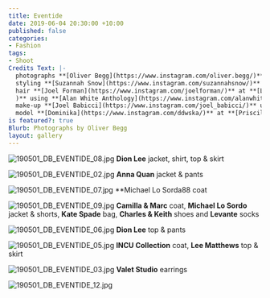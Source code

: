 ```yaml
---
title: Eventide
date: 2019-06-04 20:30:00 +10:00
published: false
categories:
- Fashion
tags:
- Shoot
Credits Text: |-
  photographs **[Oliver Begg](https://www.instagram.com/oliver.begg/)**
  styling **[Suzannah Snow](https://www.instagram.com/suzannahsnow/)**
  hair **[Joel Forman](https://www.instagram.com/joelforman/)** at **[Lion Artist Management](https://www.instagram.com/lionartistmanagement/
  )** using **[Alan White Anthology](https://www.instagram.com/alanwhiteanthology/)** and **[Davines Australia](https://www.instagram.com/davines_australia/)**
  make-up **[Joel Babicci](https://www.instagram.com/joel_babicci/)** using **[MAC Cosmetics](https://www.instagram.com/maccosmetics/)**
  model **[Dominika](https://www.instagram.com/ddwska/)** at **[Priscillas](https://www.instagram.com/priscillasmodels/)**
is featured?: true
Blurb: Photographs by Oliver Begg
layout: gallery
---
```


![190501_DB_EVENTIDE_08.jpg](/uploads/190501_DB_EVENTIDE_08.jpg)
**Dion Lee** jacket, shirt, top & skirt

![190501_DB_EVENTIDE_02.jpg](/uploads/190501_DB_EVENTIDE_02.jpg)
**Anna Quan** jacket & pants

![190501_DB_EVENTIDE_07.jpg](/uploads/190501_DB_EVENTIDE_07.jpg)
**Michael Lo Sorda88 coat

![190501_DB_EVENTIDE_09.jpg](/uploads/190501_DB_EVENTIDE_09.jpg)
**Camilla & Marc** coat, **Michael Lo Sordo** jacket & shorts, **Kate Spade** bag, **Charles & Keith** shoes and **Levante** socks

![190501_DB_EVENTIDE_06.jpg](/uploads/190501_DB_EVENTIDE_06.jpg)
**Dion Lee** top & pants

![190501_DB_EVENTIDE_05.jpg](/uploads/190501_DB_EVENTIDE_05.jpg)
**INCU Collection** coat, **Lee Matthews** top & skirt

![190501_DB_EVENTIDE_03.jpg](/uploads/190501_DB_EVENTIDE_03.jpg)
**Valet Studio** earrings

![190501_DB_EVENTIDE_12.jpg](/uploads/190501_DB_EVENTIDE_12.jpg)